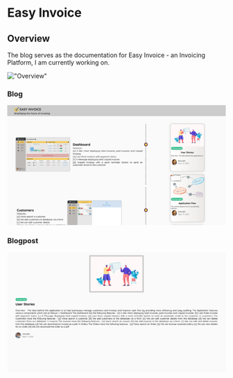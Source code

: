 # Easy Invoice

## Overview
The blog serves as the documentation for Easy Invoice - an Invoicing Platform, I am currently working on.

!["Overview"](https://github.com/saurabhdabas/PyBlog/blob/master/docs/Overview.gif?raw=true)
### Blog

!["HomePage"](https://github.com/saurabhdabas/PyBlog/blob/master/docs/Homepage.png?raw=true)

### Blogpost
!["post"](https://github.com/saurabhdabas/PyBlog/blob/master/docs/Blogpost.png?raw=true)